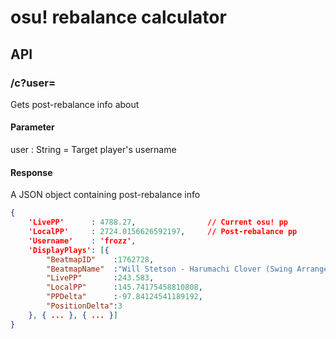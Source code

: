 osu! rebalance calculator
=========================

## API
### /c?user=<Username>
Gets post-rebalance info about <Username>

#### Parameter
user : String = Target player's username
  
#### Response
A JSON object containing post-rebalance info
```json
{
	'LivePP'      : 4788.27,                // Current osu! pp 
	'LocalPP'     : 2724.0156626592197,     // Post-rebalance pp
	'Username'    : 'frozz',
	'DisplayPlays': [{
		"BeatmapID"    :1762728,
		"BeatmapName"  :"Will Stetson - Harumachi Clover (Swing Arrangement) [Dictate Edit] (Sotarks) [Insane]",
		"LivePP"       :243.583,
		"LocalPP"      :145.74175458810808,
		"PPDelta"      :-97.84124541189192,
		"PositionDelta":3
	}, { ... }, { ... }]
}
```
